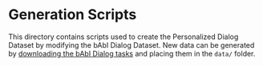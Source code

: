# Generation Scripts
This directory contains scripts used to create the Personalized Dialog Dataset by modifying the bAbI Dialog Dataset. New data can be generated by [downloading the bAbI Dialog tasks](https://fb-public.box.com/s/chnq60iivzv5uckpvj2n2vijlyepze6w) and placing them in the `data/` folder.
